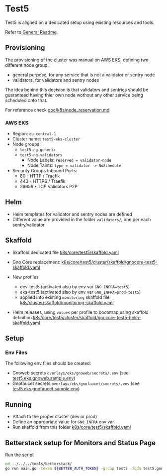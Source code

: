 # Test5

Test5 is aligned on a dedicated setup using existing resources and tools.

Refer to [General Readme](../../README.md).

## Provisioning

The provisioning of the cluster was manual on AWS EKS, defining two different node group:

* general purpose, for any service that is not a validator or sentry node
* validators, for validators and sentry nodes

The idea behind this decision is that validators and sentries should be guaranteed having thier own node wothout any
other service being scheduled onto that.

For reference check [doc/k8s/node_reservation.md](../../../doc/k8s/node_reservation.md)

### AWS EKS

* Region: `eu-central-1`
* Cluster name: `test5-eks-cluster`
* Node groups:
  * `test5-ng-generic`
  * `test5-ng-validators`
    * Node Labels: `reserved = validator-node`
    * Node Taints: `type = validator -> NoSchedule`
* Security Groups Inbound Ports:
  * 80 - HTTP / Traefik
  * 443 - HTTPS / Traefik
  * 26656 - TCP Validators P2P

## Helm

* Helm templates for validator and sentry nodes are defined
* Different value are provided in the folder `validators/`, one per each sentry/validator

## Skaffold

* Skaffold dedicated file [k8s/core/test5/skaffold.yaml](skaffold.yaml)

* Gno Core replacement: [k8s/core/test5/cluster/skaffold/gnocore-test5-skaffold.yaml](./cluster/skaffold/gnocore-test5-skaffold.yaml)

* New profiles
  * dev-test5 (activated also by env var `GNO_INFRA=test5`)
  * eks-test5 (activated also by env var `GNO_INFRA=prod-test5`)
  * applied into existing `monitoring` skaffold file [k8s/cluster/skaffold/monitoring-skaffold.yaml](../../cluster/skaffold/monitoring-skaffold.yaml )

* Helm releases, using `values` per profile to bootstrap using skaffold definition [k8s/core/test5/cluster/skaffold/gnocore-test5-helm-skaffold.yaml](./cluster/skaffold/gnocore-test5-helm-skaffold.yaml)

## Setup

### Env Files

The following env files should be created:

* Gnoweb secrets `overlays/eks/gnoweb/secrets/.env` (see [test5.eks.gnoweb.sample.env](./overlays/eks/gnoweb/secrets/test5.eks.gnoweb.sample.env))
* Gnofaucet secrets `overlays/eks/gnofaucet/secrets/.env` (see [test5.eks.gnofaucet.sample.env](./overlays/eks/gnofaucet/secrets/test5.eks.gnofaucet.sample.env))

## Running

* Attach to the proper cluster (dev or prod)
* Define an appropriate value for `GNO_INFRA` env var
* Run skaffold from this folder [k8s/core/test5/skaffold.yaml](skaffold.yaml)

## Betterstack setup for Monitors and Status Page

Run the script

```bash
cd ../../../tools/betterstack/
go run main.go -token ${BETTER_AUTH_TOKEN} -group test5 -fqdn test5.gno.land -prefix Test 5
```
